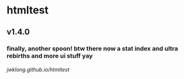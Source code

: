 # htmltest
<h2>v1.4.0</h2>
<h3>finally, another spoon! btw there now a stat index and ultra rebirths and more ui stuff yay</h3>
<h6><i>jwklong.github.io/htmltest</i></h6>

